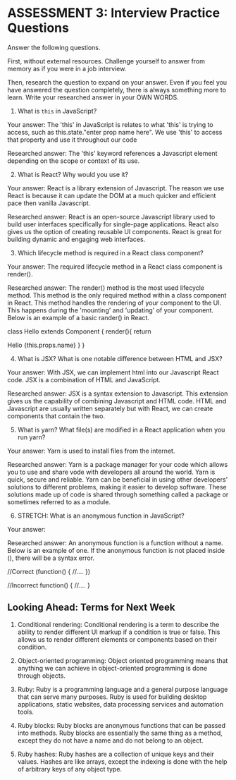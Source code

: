 # ASSESSMENT 3: Interview Practice Questions

Answer the following questions.

First, without external resources. Challenge yourself to answer from memory as if you were in a job interview.

Then, research the question to expand on your answer. Even if you feel you have answered the question completely, there is always something more to learn. Write your researched answer in your OWN WORDS.


1. What is `this` in JavaScript?

  Your answer: The 'this' in JavaScript is relates to what 'this' is trying to access, such as this.state."enter prop name here". We use 'this' to access that property and use it throughout our code

  Researched answer: The 'this' keyword references a Javascript element depending on the scope or context of its use. 



2. What is React? Why would you use it?

  Your answer: React is a library extension of Javascript. The reason we use React is because it can update the DOM at a much quicker and efficient pace then vanilla Javascript.  

  Researched answer: React is an open-source Javascript library used to build user interfaces specifically for single-page applications. React also gives us the option of creating reusable UI components. React is great for building dynamic and engaging web interfaces. 



3. Which lifecycle method is required in a React class component?

  Your answer: The required lifecycle method in a React class component is render(). 

  Researched answer: The render() method is the most used lifecycle method. This method is the only required method within a class component in React. This method handles the rendering of your component to the UI. This happens during the 'mounting' and 'updating' of your component. 
  Below is an example of a basic rander() in React. 

  class Hello extends Component {
    render(){
      return <div>Hello {this.props.name}</divs>
    }
  }



4. What is JSX? What is one notable difference between HTML and JSX?

  Your answer: With JSX, we can implement html into our Javascript React code. JSX is a combination of HTML and JavaScript. 

  Researched answer: JSX is a syntax extension to Javascript. This extension gives us the capability of combining Javascript and HTML code. HTML and Javascript are usually written separately but with React, we can create components that contain the two. 



5. What is yarn? What file(s) are modified in a React application when you run yarn?

  Your answer: Yarn is used to install files from the internet.

  Researched answer: Yarn is a package manager for your code which allows you to use and share vode with developers all around the world. Yarn is quick, secure and reliable. Yarn can be beneficial in using other developers' solutions to different problems, making it easier to develop software. These solutions made up of code is shared through something called a package or sometimes referred to as a module. 



6. STRETCH: What is an anonymous function in JavaScript?

  Your answer: 

  Researched answer: An anonymous function is a function without a name. Below is an example of one. If the anonymous function is not placed inside (), there will be a syntax error. 



//Correct
  (function() {
    //....
  })

//Incorrect 
  function() {
    //....
  }



## Looking Ahead: Terms for Next Week

1. Conditional rendering: Conditional rendering is a term to describe the ability to render different UI markup if a condition is true or false. This allows us to render different elements or components based on their condition. 

2. Object-oriented programming: Object oriented programming means that anything we can achieve in object-oriented programming is done through objects. 

3. Ruby: Ruby is a programming language and a general purpose language that can serve many purposes. Ruby is used for building desktop applications, static websites, data processing services and automation tools. 

4. Ruby blocks: Ruby blocks are anonymous functions that can be passed into methods. Ruby blocks are essentially the same thing as a method, except they do not have a name and do not belong to an object.

5. Ruby hashes: Ruby hashes are a collection of unique keys and their values. Hashes are like arrays, except the indexing is done with the help of arbitrary keys of any object type.
